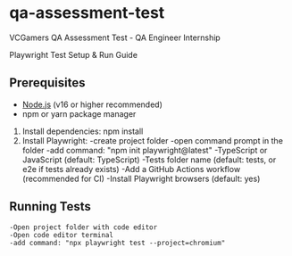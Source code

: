 # qa-assessment-test
VCGamers QA Assessment Test - QA Engineer Internship

Playwright Test Setup & Run Guide
##  Prerequisites
- [Node.js](https://nodejs.org/) (v16 or higher recommended)  
- npm or yarn package manager  
1. Install dependencies:
   npm install
2. Install Playwright:
   -create project folder
   -open command prompt in the folder
   -add command: "npm init playwright@latest"
   -TypeScript or JavaScript (default: TypeScript)
   -Tests folder name (default: tests, or e2e if tests already exists)
   -Add a GitHub Actions workflow (recommended for CI)
   -Install Playwright browsers (default: yes)
##  Running Tests
```
-Open project folder with code editor
-Open code editor terminal
-add command: "npx playwright test --project=chromium"
```

   
